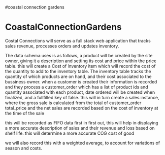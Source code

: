 #coastal connection gardens
# CoastalConnectionGardens

Costal Connections will serve as a full stack web application that tracks sales revenue, processes orders and updates inventory.

The data schema uses is as follows, a product will be created by the site owner, giving it a description and setting its cost and price within the price table. this will create a Cost of Inventory item which will record the cost of the quantity to add to the inventory table. The inventory table tracks the quantity of which products are on hand, and their cost associated to the bussiness owner.
when a customer is created their information is recorded and they process a customer_order which has a list of product ids and quantity associated with each product, date ordered will be created when finalized, and a fullfilled key of false. this will in turn create a sales instance, where the gross sale is calculated from the total of customer_order total_price and the net sales are recorded based on the cost of inventory at the time of the sale

this will be recorded as FIFO data first in first out, this will help in displaying a more accurate description of sales and their revenue and loss based on shelf life.
this will determine a more accurate COG cost of good

we will also record this with a weighted average, to account for variations of season and costs.